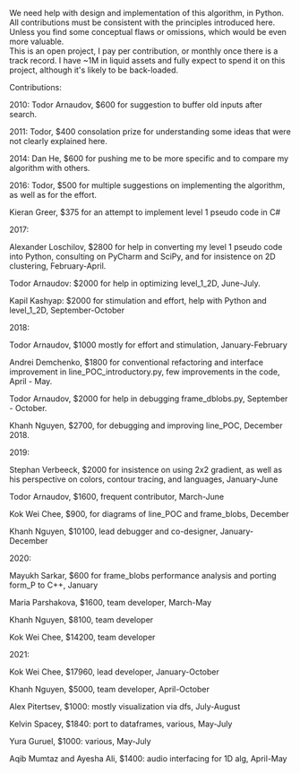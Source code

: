 We need help with design and implementation of this algorithm, in Python. All contributions must be consistent with the principles introduced here. Unless you find some conceptual flaws or omissions, which would be even more valuable.  
This is an open project, I pay per contribution, or monthly once there is a track record. I have ~1M in liquid assets and fully expect to spend it on this project, although it's likely to be back-loaded.

Contributions:

2010: Todor Arnaudov, $600 for suggestion to buffer old inputs after search.
 
2011: Todor, $400 consolation prize for understanding some ideas that were not clearly explained here.

2014: Dan He, $600 for pushing me to be more specific and to compare my algorithm with others.

2016: Todor, $500 for multiple suggestions on implementing the algorithm, as well as for the effort.

Kieran Greer, $375 for an attempt to implement level 1 pseudo code in C#
 
2017: 

Alexander Loschilov, $2800 for help in converting my level 1 pseudo code into Python, consulting on PyCharm and SciPy, and for insistence on 2D clustering, February-April.

Todor Arnaudov: $2000 for help in optimizing level_1_2D, June-July.

Kapil Kashyap: $2000 for stimulation and effort, help with Python and level_1_2D, September-October
 
2018: 

Todor Arnaudov, $1000 mostly for effort and stimulation, January-February

Andrei Demchenko, $1800 for conventional refactoring and interface improvement in line_POC_introductory.py, few improvements in the code, April - May.

Todor Arnaudov, $2000 for help in debugging frame_dblobs.py, September - October.

Khanh Nguyen, $2700, for debugging and improving line_POC, December 2018. 

2019:

Stephan Verbeeck, $2000 for insistence on using 2x2 gradient, as well as his perspective on colors, contour tracing, and languages, January-June

Todor Arnaudov, $1600, frequent contributor, March-June

Kok Wei Chee, $900, for diagrams of line_POC and frame_blobs, December 

Khanh Nguyen, $10100, lead debugger and co-designer, January-December

2020:

Mayukh Sarkar, $600 for frame_blobs performance analysis and porting form_P to C++, January

Maria Parshakova, $1600, team developer, March-May 

Khanh Nguyen, $8100, team developer

Kok Wei Chee, $14200, team developer

2021:

Kok Wei Chee, $17960, lead developer, January-October

Khanh Nguyen, $5000, team developer, April-October

Alex Pitertsev, $1000: mostly visualization via dfs, July-August

Kelvin Spacey, $1840: port to dataframes, various, May-July

Yura Guruel, $1000: various, May-July

Aqib Mumtaz and Ayesha Ali, $1400: audio interfacing for 1D alg, April-May







